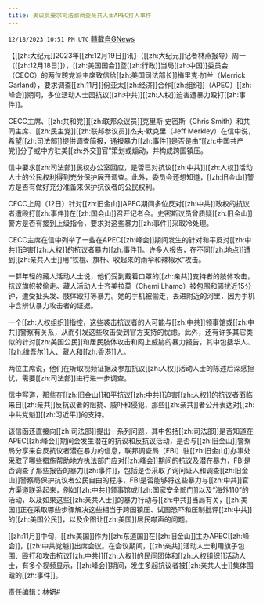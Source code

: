 ```yaml
---
title: 美议员要求司法部调查亲共人士APEC打人事件
---
```

`12/18/2023 10:51 PM UTC` [轉載自GNews](https://gnews.org/articles/2126045)

【[[zh:大纪元]]2023年[[zh:12月19日]]讯】（[[zh:大纪元]]记者林燕报导）周一（[[zh:12月18日]]），[[zh:美国国会]]暨[[zh:行政]]当局[[zh:中国]]委员会（CECC）的两位跨党派主席致信给[[zh:美国司法部长]]梅里克‧加兰（Merrick Garland），要求调查[[zh:11月]]份亚太[[zh:经济]]合作[[zh:组织]]（APEC）[[zh:峰会]]期间，多位活动人士因抗议[[zh:中共]][[zh:人权]]迫害遭暴力殴打[[zh:事件]]。

CECC主席、[[zh:共和党]][[zh:联邦众议员]]克里斯‧史密斯（Chris Smith）和共同主席、[[zh:民主党]][[zh:联邦参议员]]杰夫‧默克里（Jeff Merkley）在信中说，希望[[zh:司法部]]提供调查简报，通报暴力[[zh:事件]]是否是由“[[zh:中国共产党]]分子或中方驻美[[zh:外交]]官”策划或煽动，并构成跨国镇压。

信中要求[[zh:司法部]]民权办公室回应，是否已对抗议[[zh:中共]][[zh:人权]]活动人士的公民权利得到充分保护展开调查。此外，委员会还想知道，[[zh:旧金山]]警方是否有做好充分准备来保护抗议者的公民权利。

CECC上周（12日）针对[[zh:旧金山]]APEC期间多位反对[[zh:中共]]政权的抗议者遭殴打[[zh:事件]]在[[zh:国会山]]召开记者会。史密斯议员曾质疑[[zh:旧金山]]警方是否有接到上级指令，要求对这些暴力[[zh:事件]]采取冷处理。

CECC主席在信中列举了一些在APEC[[zh:峰会]]期间发生的针对和平反对[[zh:中共]]迫害[[zh:人权]]的抗议者暴力[[zh:事件]]。许多人报告，在不同[[zh:地点]]遭到[[zh:亲共人士]]用“铁棍、旗杆、收起来的雨伞和辣椒水”攻击。

一群年轻的藏人活动人士说，他们受到戴着口罩的[[zh:亲共]]支持者的肢体攻击，抗议旗帜被偷走。藏人活动人士齐美拉莫（Chemi Lhamo）被包围和骚扰近15分钟，遭受扯头发、肢体殴打等暴力。她的手机被偷走，丢进附近的河里，因为手机中含辨认暴力攻击者的证据。

一个[[zh:人权组织]]指控，这些袭击抗议者的人可能与[[zh:中共]]领事馆或[[zh:中共]]警察有关系，从而引发这些攻击受到官方支持的忧虑。此外，还有许多其它类似的针对[[zh:美国公民]]和居民肢体攻击和网上威胁的暴力报告，其中包括华人、[[zh:维吾尔]]人、藏人和[[zh:香港]]人。

两位主席说，他们在听取视频证据及参加抗议[[zh:人权]]活动人士的陈述后深感担忧，需要[[zh:司法部]]进行进一步调查。

信中写道，那些在[[zh:旧金山]]和平抗议[[zh:中共]]迫害[[zh:人权]]的抗议者面临来自[[zh:亲共]]反抗议者的阻挠、威吓和侵犯，那些[[zh:亲共]]者公开表达对[[zh:中共党魁]][[zh:习近平]]的支持。

该信函还直接向[[zh:司法部]]提出一系列问题，其中包括[[zh:司法部]]是否知道在APEC[[zh:峰会]]期间会发生潜在的抗议和反抗议活动，是否与[[zh:旧金山]]警察局分享来自反抗议者潜在暴力的信息，联邦调查局（FBI）驻[[zh:旧金山]]办事处采取了哪些措施帮助地方执法部门应对[[zh:峰会]]期间的抗议及潜在暴力，FBI是否调查了那些报告的暴力[[zh:事件]]，包括是否采取了询问证人和调查[[zh:旧金山]]警察局保护抗议者公民自由的程序，FBI是否能够将这些暴力与[[zh:中共]]官方渠道联系起来，例如[[zh:中共]]领事馆或[[zh:国家安全部门]]以及“海外110”的活动，以及如果这些[[zh:亲共人士]]的暴力行动与[[zh:中共]]当局有关，[[zh:美国]]正在采取哪些步骤解决这些相当于跨国镇压、试图恐吓和压制批评[[zh:中共]]的[[zh:美国公民]]，以及企图让[[zh:美国]]居民噤声的问题。

[[zh:11月]]中旬，[[zh:美国]]作为[[zh:东道国]]在[[zh:旧金山]]主办APEC[[zh:峰会]]，[[zh:中共党魁]]出席会议。在会议期间，[[zh:亲共]]活动人士利用旗子包围、殴打和攻击抗议[[zh:中共]][[zh:人权]]的民间团体和[[zh:人权组织]]活动人士，有多个视频显示，[[zh:峰会]]期间，发生多起抗议者被[[zh:亲共人士]]集体围殴的[[zh:事件]]。

责任编辑：林妍#
